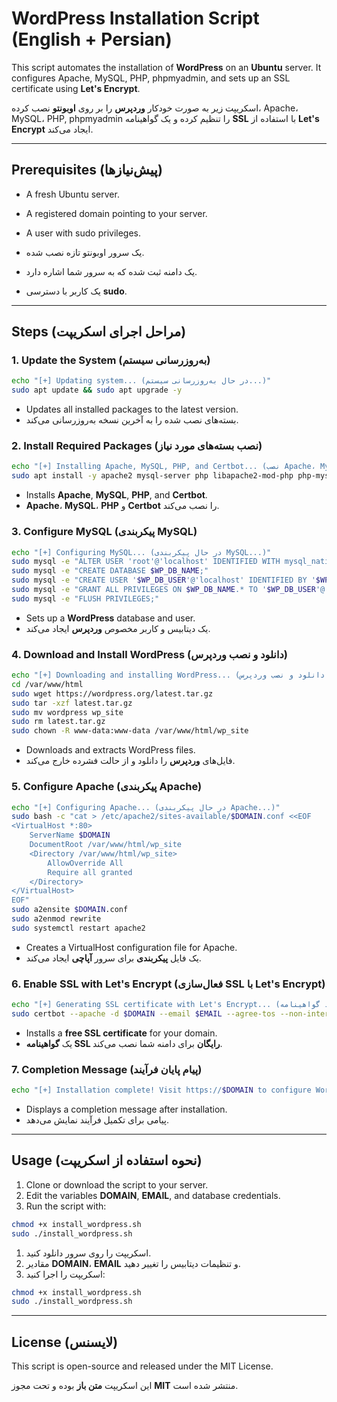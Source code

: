 # WordPress Installation Script (English + Persian)

This script automates the installation of **WordPress** on an **Ubuntu** server. It configures Apache, MySQL, PHP, phpmyadmin, and sets up an SSL certificate using **Let's Encrypt**.

اسکریپت زیر به صورت خودکار **وردپرس** را بر روی **اوبونتو** نصب کرده، Apache، MySQL، PHP, phpmyadmin را تنظیم کرده و یک گواهینامه **SSL** با استفاده از **Let's Encrypt** ایجاد می‌کند.

---

## Prerequisites (پیش‌نیازها)
- A fresh Ubuntu server.
- A registered domain pointing to your server.
- A user with sudo privileges.

- یک سرور اوبونتو تازه نصب شده.
- یک دامنه ثبت شده که به سرور شما اشاره دارد.
- یک کاربر با دسترسی **sudo**.

---

## Steps (مراحل اجرای اسکریپت)

### 1. Update the System (به‌روزرسانی سیستم)
```bash
echo "[+] Updating system... (در حال به‌روزرسانی سیستم...)"
sudo apt update && sudo apt upgrade -y
```
- Updates all installed packages to the latest version.
- بسته‌های نصب شده را به آخرین نسخه به‌روزرسانی می‌کند.

### 2. Install Required Packages (نصب بسته‌های مورد نیاز)
```bash
echo "[+] Installing Apache, MySQL, PHP, and Certbot... (نصب Apache، MySQL، PHP و Certbot)"
sudo apt install -y apache2 mysql-server php libapache2-mod-php php-mysql php-cli php-curl php-zip php-xml unzip wget curl certbot python3-certbot-apache
```
- Installs **Apache**, **MySQL**, **PHP**, and **Certbot**.
- **Apache**، **MySQL**، **PHP** و **Certbot** را نصب می‌کند.

### 3. Configure MySQL (پیکربندی MySQL)
```bash
echo "[+] Configuring MySQL... (در حال پیکربندی MySQL...)"
sudo mysql -e "ALTER USER 'root'@'localhost' IDENTIFIED WITH mysql_native_password BY '$DB_ROOT_PASS';"
sudo mysql -e "CREATE DATABASE $WP_DB_NAME;"
sudo mysql -e "CREATE USER '$WP_DB_USER'@'localhost' IDENTIFIED BY '$WP_DB_PASS';"
sudo mysql -e "GRANT ALL PRIVILEGES ON $WP_DB_NAME.* TO '$WP_DB_USER'@'localhost';"
sudo mysql -e "FLUSH PRIVILEGES;"
```
- Sets up a **WordPress** database and user.
- یک دیتابیس و کاربر مخصوص **وردپرس** ایجاد می‌کند.

### 4. Download and Install WordPress (دانلود و نصب وردپرس)
```bash
echo "[+] Downloading and installing WordPress... (دانلود و نصب وردپرس...)"
cd /var/www/html
sudo wget https://wordpress.org/latest.tar.gz
sudo tar -xzf latest.tar.gz
sudo mv wordpress wp_site
sudo rm latest.tar.gz
sudo chown -R www-data:www-data /var/www/html/wp_site
```
- Downloads and extracts WordPress files.
- فایل‌های **وردپرس** را دانلود و از حالت فشرده خارج می‌کند.

### 5. Configure Apache (پیکربندی Apache)
```bash
echo "[+] Configuring Apache... (در حال پیکربندی Apache...)"
sudo bash -c "cat > /etc/apache2/sites-available/$DOMAIN.conf <<EOF
<VirtualHost *:80>
    ServerName $DOMAIN
    DocumentRoot /var/www/html/wp_site
    <Directory /var/www/html/wp_site>
        AllowOverride All
        Require all granted
    </Directory>
</VirtualHost>
EOF"
sudo a2ensite $DOMAIN.conf
sudo a2enmod rewrite
sudo systemctl restart apache2
```
- Creates a VirtualHost configuration file for Apache.
- یک فایل **پیکربندی** برای سرور **آپاچی** ایجاد می‌کند.

### 6. Enable SSL with Let's Encrypt (فعال‌سازی SSL با Let's Encrypt)
```bash
echo "[+] Generating SSL certificate with Let's Encrypt... (ایجاد گواهینامه SSL با Let's Encrypt...)"
sudo certbot --apache -d $DOMAIN --email $EMAIL --agree-tos --non-interactive
```
- Installs a **free SSL certificate** for your domain.
- یک **گواهینامه SSL رایگان** برای دامنه شما نصب می‌کند.

### 7. Completion Message (پیام پایان فرآیند)
```bash
echo "[+] Installation complete! Visit https://$DOMAIN to configure WordPress. (نصب کامل شد! برای پیکربندی وردپرس به https://$DOMAIN مراجعه کنید.)"
```
- Displays a completion message after installation.
- پیامی برای تکمیل فرآیند نمایش می‌دهد.

---

## Usage (نحوه استفاده از اسکریپت)
1. Clone or download the script to your server.
2. Edit the variables **DOMAIN**, **EMAIL**, and database credentials.
3. Run the script with:

```bash
chmod +x install_wordpress.sh
sudo ./install_wordpress.sh
```

1. اسکریپت را روی سرور دانلود کنید.
2. مقادیر **DOMAIN**، **EMAIL** و تنظیمات دیتابیس را تغییر دهید.
3. اسکریپت را اجرا کنید:

```bash
chmod +x install_wordpress.sh
sudo ./install_wordpress.sh
```

---

## License (لایسنس)
This script is open-source and released under the MIT License.

این اسکریپت **متن باز** بوده و تحت مجوز **MIT** منتشر شده است.
